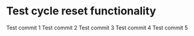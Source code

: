 # Test cycle reset functionality
Test commit 1
Test commit 2
Test commit 3
Test commit 4
Test commit 5
